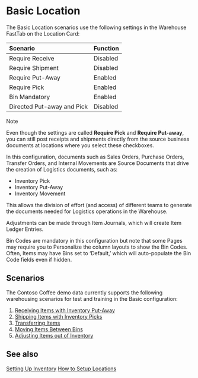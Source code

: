# Basic Location
​​The Basic Location scenarios use the following settings in the Warehouse FastTab on the Location Card:

|Scenario|Function|
|:--|:--|
|Require Receive |Disabled|
|Require Shipment |Disabled|
|Require Put-Away |Enabled|
|Require Pick |Enabled|
|Bin Mandatory |Enabled|
|Directed Put-away and Pick|Disabled|

> [!NOTE]
> Even though the settings are called **Require Pick** and **Require Put-away**, you can still post receipts and shipments directly from the source business documents at locations where you select these checkboxes.

In this configuration, documents such as Sales Orders, Purchase Orders, Transfer Orders, and Internal Movements are Source Documents that drive the creation of Logistics documents, such as:
-  Inventory Pick
-  Inventory Put-Away
-  Inventory Movement

This allows the division of effort (and access) of different teams to generate the documents needed for Logistics operations in the Warehouse.

Adjustments can be made through Item Journals, which will create Item Ledger Entries.

Bin Codes are mandatory in this configuration but note that some Pages may require you to Personalize the column layouts to show the Bin Codes.  Often, Items may have Bins set to ‘Default,’ which will auto-populate the Bin Code fields even if hidden.

## Scenarios

The Contoso Coffee demo data currently supports the following warehousing scenarios for test and training in the Basic configuration:

1. [Receiving Items with Inventory Put-Away](basic/receiving-items-with-inventory-put-away.md)
2.	[Shipping Items with Inventory Picks](basic/shipping-items-with-inventory-picks.md)
3.	[Transferring Items](basic/transferring-items.md)
4.	[Moving Items Between Bins](basic/moving-items-between-bins.md)
5.	[Adjusting Items out of Inventory](basic/adjusting-items-out-of-inventory.md)

## See also

[Setting Up Inventory](../../inventory-setup-inventory.md)
[How to Setup Locations](../../inventory-how-setup-locations.md)